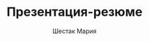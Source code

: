 <!DOCTYPE html>
<html  lang="en">
    <head>
        <title>Презентация-резюме</title>
        <meta charset="utf-8">
         <meta name="viewport" content="width=device-width, initial-scale=1, viewport-fit=cover">
    <link rel="stylesheet" href="node_modules/@shower/ribbon/styles/styles.css">
    <style>
        .shower {
            --slide-ratio: calc(16 / 9);
        }
    </style>
</head>
    <body> 
       <header>
           <h1>Презентация-резюме</h1>
           <p>Шестак Мария</p>
        </header>
    </body>
    </html>
    
